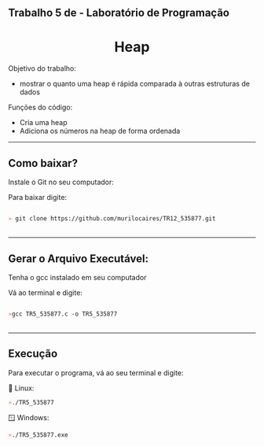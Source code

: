 ## Trabalho 5 de - Laboratório de Programação

<h1 align="center">Heap</h1>

<p style="font-size: 14px">
    Objetivo do trabalho:
     <ul>
        <li>mostrar o quanto uma heap é rápida comparada à outras estruturas de dados</li>
    </ul>
    Funções do código:
    <ul>
        <li>Cria uma heap</li>
        <li>Adiciona os números na heap de forma ordenada</li>
    </ul>
</p>

<hr>
<h2>Como baixar?</h2>
<p>Instale o Git no seu computador:</p>
<p>Para baixar digite:</p>

<code>
<span style="color: tomato">»</span> git clone https://github.com/murilocaires/TR12_535877.git
</code>
<br>

<hr>

<h2>Gerar o Arquivo Executável: </h2>
<p>Tenha o gcc instalado em seu computador </p>
<p>Vá ao terminal e digite: </p>


<code>
<span style="color: tomato">»</span>gcc TR5_535877.c -o TR5_535877
</code>

<br>

<hr>
<h2>Execução</h2>
<p>Para executar o programa, vá ao seu terminal e digite:</p>
🐧 Linux: <br>
<code>
<span style="color: tomato">»</span>./TR5_535877</code>

🪟 Windows: <br>
<code>
<span style="color: tomato">»</span>./TR5_535877.exe 
</code>